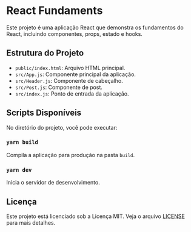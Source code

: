 # React Fundaments

Este projeto é uma aplicação React que demonstra os fundamentos do React, incluindo componentes, props, estado e hooks.

## Estrutura do Projeto

- `public/index.html`: Arquivo HTML principal.
- `src/App.js`: Componente principal da aplicação.
- `src/Header.js`: Componente de cabeçalho.
- `src/Post.js`: Componente de post.
- `src/index.js`: Ponto de entrada da aplicação.

## Scripts Disponíveis

No diretório do projeto, você pode executar:

### `yarn build`

Compila a aplicação para produção na pasta `build`.

### `yarn dev`

Inicia o servidor de desenvolvimento.

## Licença

Este projeto está licenciado sob a Licença MIT. Veja o arquivo [LICENSE](LICENSE) para mais detalhes.
